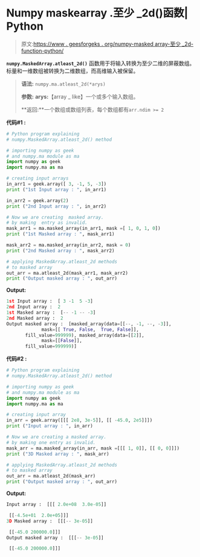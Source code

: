 # Numpy maskearray .至少 _2d()函数| Python

> 原文:[https://www . geesforgeks . org/numpy-masked array-至少 _2d-function-python/](https://www.geeksforgeeks.org/numpy-maskedarray-atleast_2d-function-python/)

**`numpy.MaskedArray.atleast_2d()`** 函数用于将输入转换为至少二维的屏蔽数组。标量和一维数组被转换为二维数组，而高维输入被保留。

> **语法:** `numpy.ma.atleast_2d(*arys)`
> 
> **参数:**
> **arys:**【array _ like】一个或多个输入数组。
> 
> **返回:**一个数组或数组列表，每个数组都有`arr.ndim >= 2`

**代码#1 :**

```py
# Python program explaining
# numpy.MaskedArray.atleast_2d() method 

# importing numpy as geek  
# and numpy.ma module as ma 
import numpy as geek 
import numpy.ma as ma 

# creating input arrays  
in_arr1 = geek.array([ 3, -1, 5, -3])
print ("1st Input array : ", in_arr1)

in_arr2 = geek.array(2)
print ("2nd Input array : ", in_arr2)

# Now we are creating  masked array. 
# by making  entry as invalid.  
mask_arr1 = ma.masked_array(in_arr1, mask =[ 1, 0, 1, 0]) 
print ("1st Masked array : ", mask_arr1)

mask_arr2 = ma.masked_array(in_arr2, mask = 0) 
print ("2nd Masked array : ", mask_arr2)

# applying MaskedArray.atleast_2d methods 
# to masked array 
out_arr = ma.atleast_2d(mask_arr1, mask_arr2) 
print ("Output masked array : ", out_arr) 
```

**Output:**

```py
1st Input array :  [ 3 -1  5 -3]
2nd Input array :  2
1st Masked array :  [-- -1 -- -3]
2nd Masked array :  2
Output masked array :  [masked_array(data=[[--, -1, --, -3]],
             mask=[[ True, False,  True, False]],
       fill_value=999999), masked_array(data=[[2]],
             mask=[[False]],
       fill_value=999999)]

```

**代码#2 :**

```py
# Python program explaining
# numpy.MaskedArray.atleast_2d() method 

# importing numpy as geek  
# and numpy.ma module as ma 
import numpy as geek 
import numpy.ma as ma 

# creating input array 
in_arr = geek.array([[[ 2e8, 3e-5]], [[ -45.0, 2e5]]])
print ("Input array : ", in_arr)

# Now we are creating a masked array. 
# by making one entry as invalid.  
mask_arr = ma.masked_array(in_arr, mask =[[[ 1, 0]], [[ 0, 0]]]) 
print ("3D Masked array : ", mask_arr) 

# applying MaskedArray.atleast_2d methods 
# to masked array
out_arr = ma.atleast_2d(mask_arr) 
print ("Output masked array : ", out_arr)
```

**Output:**

```py
Input array :  [[[ 2.0e+08  3.0e-05]]

 [[-4.5e+01  2.0e+05]]]
3D Masked array :  [[[-- 3e-05]]

 [[-45.0 200000.0]]]
Output masked array :  [[[-- 3e-05]]

 [[-45.0 200000.0]]]

```